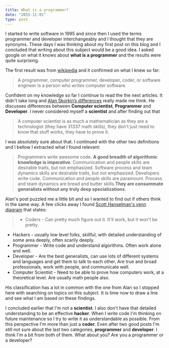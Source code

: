 ```yaml
---
title: What is a programmer?
date: "2015-11-01"
type: post
---
```


I started to write software in 1995 and since then I used the terms programmer and developer interchangeably and I thought that they are synonyms. These days I was thinking about my first post on this blog and I concluded that writing about this subject would be a good idea. I asked google on what it knows about **what is a programmer** and the results were quite surprising.

The first result was from [wikipedia][wikipedia-programmer] and it confirmed on what I knew so far:

> A programmer, computer programmer, developer, coder, or software engineer is a person who writes computer software.

Confident on my knowledge so far I continue to read the the next articles. It didn't take long and [Alan Skorkin’s differences][skorks-differences] really made me think. He discusses differences between **Computer scientist**, **Programmer** and **Developer**. I never considered myself a **scientist** and after finding out that

> A computer scientist is as much a mathematician as they are a technologist (they have 31337 math skills), they don't just need to know that stuff works, they have to prove it.

I was absolutely sure about that. I continued with the other two definitions and I bellow I extracted what I found relevant:

> Programmers write awesome code. **A good breadth of algorithmic knowledge is imperative**. Communication and people skills are desirable traits, but not emphasized. Software process and team dynamics skills are desirable traits, but not emphasized.
> Developers write code. Communication and people skills are paramount. Process and team dynamics are bread and butter skills.**They are consummate generalists without any truly deep specializations**.

Alan's post puzzled me a little bit and so I wanted to find out if others think in the same way. A few clicks away I found [Scott Hanselman's venn diagram][scott-hanselman-venn-diagram] that states:

> * Coders - Can pretty much figure out it. It'll work, but it won't be pretty.
* Hackers - usually low level folks, skillful, with detailed understanding of some area deeply, often scarily deeply.
* Programmer - Write code and understand algorithms. Often work alone and well.
* Developer - Are the best generalists, can use lots of different systems and languages and get them to talk to each other. Are true and broad professionals, work with people, and communicate well.
* Computer Scientist - Need to be able to prove how computers work, at a theoretical level. Are usually math people also.

His classification has a lot in common with the one from Alan so I stopped here with searching on topics on this subject. It is time now to draw a line and see what I am based on these findings.

I concluded earlier that I'm not a **scientist**. I also don't have that detailed understanding to be an effective **hacker**. When I write code I'm thinking on future maintenance so I try to write it as understandable as possible. From this perspective I'm more than just a **coder**. Even after two good posts I'm still not sure about the last two categories, **programmer** and **developer**. I think I'm a bit from both of them. What about you? Are you a programmer or a developer?

[wikipedia-programmer]: https://en.wikipedia.org/wiki/Programmer "Programmer"
[skorks-differences]: http://www.skorks.com/2010/03/the-difference-between-a-developer-a-programmer-and-a-computer-scientist/ "The Difference Between A Developer, A Programmer And A Computer Scientist"
[scott-hanselman-venn-diagram]: http://www.hanselman.com/blog/ACoderAProgrammerAHackerADeveloperAndAComputerScientistWalkIntoAVennDiagram.aspx "A Coder, a Programmer, a Hacker, a Developer, and a Computer Scientist walk into a Venn Diagram"
